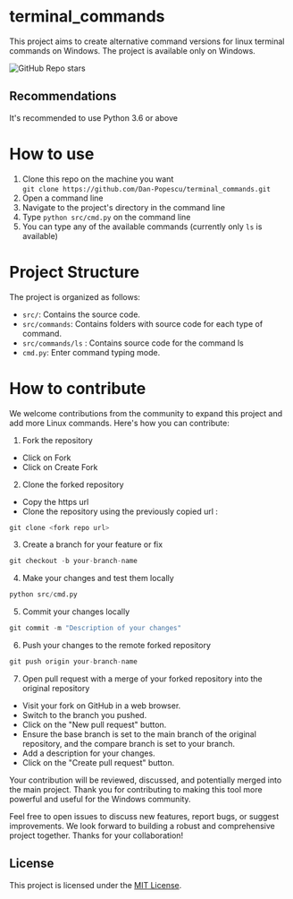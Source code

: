 # terminal_commands
This project aims to create alternative command versions for linux terminal commands on Windows. The project is 
available only on Windows.

![GitHub Repo stars](https://img.shields.io/github/stars/Dan-Popescu/terminal_commands)

## Recommendations
It's recommended to use Python 3.6 or above

# How to use
1. Clone this repo on the machine you want  
```git clone https://github.com/Dan-Popescu/terminal_commands.git```
2. Open a command line
3. Navigate to the project's directory in the command line
4. Type ```python src/cmd.py``` on the command line
5. You can type any of the available commands (currently only ```ls``` is available)

# Project Structure
The project is organized as follows:

- `src/`: Contains the source code.
- `src/commands`: Contains folders with source code for each type of command.
- `src/commands/ls` : Contains source code for the command ls
- `cmd.py`: Enter command typing mode.

# How to contribute
We welcome contributions from the community to expand this project and add more Linux commands. 
Here's how you can contribute:

1. Fork the repository  
- Click on Fork 
- Click on Create Fork
2. Clone the forked repository
- Copy the https url
- Clone the repository using the previously copied url :  
```python
git clone <fork repo url>
```
3. Create a branch for your feature or fix  
```py
git checkout -b your-branch-name
```
4. Make your changes and test them locally  
```py
python src/cmd.py
```
5. Commit your changes locally   
```py
git commit -m "Description of your changes"
```
6. Push your changes to the remote forked repository    
```py
git push origin your-branch-name
```  
7. Open pull request with a merge of your forked repository into the original repository 
- Visit your fork on GitHub in a web browser. 
- Switch to the branch you pushed. 
- Click on the "New pull request" button.
- Ensure the base branch is set to the main branch of the original repository, 
and the compare branch is set to your branch. 
- Add a description for your changes.
- Click on the "Create pull request" button.

Your contribution will be reviewed, discussed, and potentially merged into the main project.
Thank you for contributing to making this tool more powerful and useful for the Windows community.

Feel free to open issues to discuss new features, report bugs, or suggest improvements.
We look forward to building a robust and comprehensive project together. Thanks for your collaboration!

## License

This project is licensed under the [MIT License](LICENSE).





